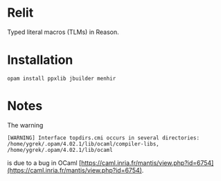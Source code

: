 # Relit
Typed literal macros (TLMs) in Reason.

# Installation

```opam install ppxlib jbuilder menhir```

# Notes
The warning 

```[WARNING] Interface topdirs.cmi occurs in several directories: /home/ygrek/.opam/4.02.1/lib/ocaml/compiler-libs, /home/ygrek/.opam/4.02.1/lib/ocaml```

is due to a bug in OCaml [https://caml.inria.fr/mantis/view.php?id=6754](https://caml.inria.fr/mantis/view.php?id=6754).
